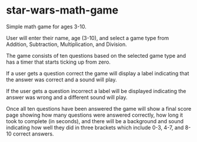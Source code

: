# star-wars-math-game
Simple math game for ages 3-10.

User will enter their name, age (3-10), and select a game type from Addition, Subtraction, Multiplication, and Division.

The game consists of ten questions based on the selected game type and has a timer that starts ticking up from zero.

If a user gets a question correct the game will display a label indicating that the answer was correct and a sound will play.

If the user gets a question incorrect a label will be displayed indicating the answer was wrong and a different sound will play.

Once all ten questions have been answered the game will show a final score page showing how many questions were answered correctly,
  how long it took to complete (in seconds), and there will be a background and sound indicating how well they did in three brackets
  which include 0-3, 4-7, and 8-10 correct answers.
